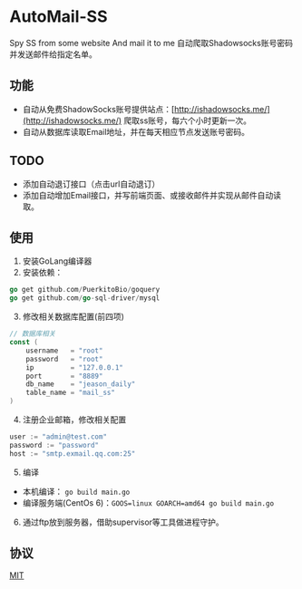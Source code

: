 # AutoMail-SS
Spy SS from some website And mail it to me
自动爬取Shadowsocks账号密码并发送邮件给指定名单。

## 功能

 - 自动从免费ShadowSocks账号提供站点：[http://ishadowsocks.me/](http://ishadowsocks.me/) 爬取ss账号，每六个小时更新一次。
 - 自动从数据库读取Email地址，并在每天相应节点发送账号密码。

## TODO

 - 添加自动退订接口（点击url自动退订）
 - 添加自动增加Email接口，并写前端页面、或接收邮件并实现从邮件自动读取。

## 使用

 1. 安装GoLang编译器
 2. 安装依赖：
```go
go get github.com/PuerkitoBio/goquery
go get github.com/go-sql-driver/mysql
```

 3. 修改相关数据库配置(前四项)
```go
// 数据库相关
const (
	username   = "root"
	password   = "root"
	ip         = "127.0.0.1"
	port       = "8889"
	db_name    = "jeason_daily"
	table_name = "mail_ss"
)
```

 4. 注册企业邮箱，修改相关配置
```go
user := "admin@test.com"
password := "password"
host := "smtp.exmail.qq.com:25"
```

 5. 编译
  - 本机编译： `go build main.go`
  - 编译服务端(CentOs 6)：`GOOS=linux GOARCH=amd64 go build main.go`

 6. 通过ftp放到服务器，借助supervisor等工具做进程守护。

## 协议

[MIT](LICENSE)